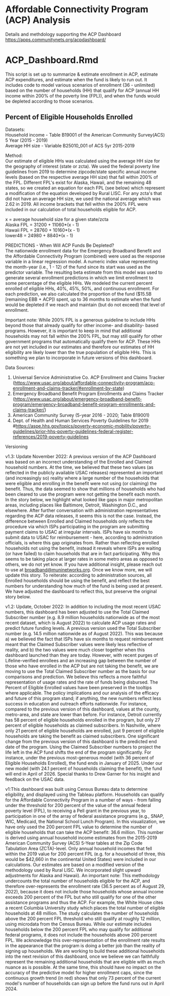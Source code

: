 # Affordable Connectivity Program (ACP) Analysis
 Details and methdology supporting the ACP Dashboard  
 https://apps.communitynets.org/acpdashboard/
 
 

# ACP_Dashboard.Rmd
This script is set up to summarize & estimate enrollment in ACP, estimate ACP expenditures, and estimate when the fund is likely to run out. It includes code to model various scenarios of enrollment (36 - unlimited) based on the number of households (HH) that qualify for ACP (annual HH income within 200% of the poverty line (FPL)), and when the funds would be depleted according to those scenarios.

## Percent of Eligible Households Enrolled
Datasets:   
  Household income - Table B19001 of the American Community Survey(ACS) 5 Year (2015 - 2019)  
  Average HH size - Variable B25010_001 of ACS 5yr 2015-2019
  
Method:  
Our estimate of eligible HHs was calculated using the average HH size for the geography of interest (state or zcta). We used the federal poverty line guidelines from 2019 to determine zipcode/state specific annual income levels (based on the respective average HH size) that fall within 200% of the FPL. Different FPL's exist for Alaska, Hawaii, and the remaining 48 states, so we created an equation for each FPL (see below) which represent a modification of the equation developed by Rural LISC. For any zcta's that did not have an average HH size, we used the national average which was 2.62 in 2019. All income brackets that fell within the 200% FPL were included in our calculation of total households eligible for ACP.  

x = average household size for a given state/zcta  
Alaska FPL = 31200 + 11060*(x - 1)  
Hawaii FPL = 28760 + 10160*(x - 1)  
lower48 = 24980 + 8840*(x - 1)  

PREDICTIONS - When Will ACP Funds Be Depleted?  
The nationwide enrollment data for the Emergency Broadband Benefit and the Affordable Connectivity Program (combined) were used as the response variable in a linear regression model. A numeric index value representing the month-year (i.e., 1 - 12) of the fund since its start was used as the predictor variable. The resulting beta estimate from this model was used to generate several enrollment predictions in which we limit enrollment to some percentage of the eligible HHs. We modeled the current percent enrolled of eligible HHs, 40%, 45%, 50%, and continuous enrollment. For each prediction, we also calculated the proportion of the fund ($15.5B [remaining EBB + ACP]) spent, up to 36 months to estimate when the fund would be depleted if we reach and maintain (but do not exceed) that level of enrollment.

Important note: 
While 200% FPL is a generous guideline to include HHs beyond those that already qualify for other income- and disability- based programs. However, it is important to keep in mind that additional households may not fall within the 200% FPL, but may still qualify for other government programs that automatically qualify them for ACP. These HHs are not yet included in our estimates and therefore our estimates of HH eligibility are likely lower than the true population of eligible HHs. This is something we plan to incorporate in future versions of this dashboard. 




Data Sources:
1. Universal Service Administrative Co. ACP Enrollment and Claims Tracker (https://www.usac.org/about/affordable-connectivity-program/acp-enrollment-and-claims-tracker/#enrollment-by-state)
2. Emergency Broadband Benefit Program Enrollments and Claims Tracker (https://www.usac.org/about/emergency-broadband-benefit-program/emergency-broadband-benefit-program-enrollments-and-claims-tracker/)
3. American Community Survey (5-year 2016 - 2020; Table B19001)
4. Dept. of Health and Human Services Poverty Guidelines for 2019 #https://aspe.hhs.gov/topics/poverty-economic-mobility/poverty-guidelines/prior-hhs-poverty-guidelines-federal-register-references/2019-poverty-guidelines

Versioning

v1.3: Update November 2022: A previous version of the ACP Dashboard was based on an incorrect understanding of the Enrolled and Claimed household numbers. At the time, we believed that these two values (as reflected in the publicly available USAC releases) represented an important (and increasingly so) reality where a large number of the households that were eligible and enrolling in the benefit were not using (or claiming) the benefit. Thus, the data seemed to show that millions of households who had been cleared to use the program were not getting the benefit each month. In the story below, we highlight what looked like gaps in major metropolitan areas, including places like Baltimore, Detroit, Washington D.C., and elsewhere. After further conversation with administration representatives regarding the ACP data releases, it seems this is not the case. Instead, the difference between Enrolled and Claimed households only reflects the procedure via which ISPs participating in the program are submitting payment claims to USAC at irregular intervals. ISPs have six months to submit data to USAC for reimbursement -  here, according to administration officials, is where this gap originates from. Rather than reflecting enrolled households not using the benefit, instead it reveals where ISPs are waiting (or have failed) to claim households that are in fact participating. Why this seems to be taking place at larger rates in some metro areas as opposed to others, we do not yet know. If you have additional insight, please reach out to use at broadband@muninetworks.org. Once we know more, we will update this story. To reiterate: according to administration sources, all Enrolled households should be using the benefit, and reflect the best numbers for understanding how much of the fund is being used at present. We have adjusted the dashboard to reflect this, but preserve the original story below. 

v1.2: Update, October 2022: In addition to including the most recent USAC numbers, this dashboard has been adjusted to use the Total Claimed Subscriber number (e.g. 8.9 million households nationwide as of the most recent dataset, which is August 2022) to calculate ACP usage rates and predict future funding levels. A previous version used the Total Subscriber number (e.g. 14.5 million nationwide as of August 2022). This was because a) we believed the fact that ISPs have six months to request reimbursement meant that the Claimed Subscriber values were likely less reflective of reality, and b) the two values were much closer together when this dashboard launched than they are today. However, with recent purges of Lifeline-verified enrollees and an increasing gap between the number of those who have enrolled in the ACP but are not taking the benefit, we are moving to use the Total Claimed Subscriber number as the basis for our comparisons and prediction. We believe this reflects a more faithful representation of usage rates and the rate of funds being disbursed. The Percent of Eligible Enrolled values have been preserved in the tooltips where applicable. The policy implications and our analysis of the efficacy and future of this program stand; if anything, the new numbers reflect less success in education and outreach efforts nationwide. For instance, compared to the previous version of this dashboard, values at the county, metro-area, and state are lower than before. For instance, Detroit currently has 58 percent of eligible households enrolled in the program, but only 27 percent of eligible households as claimed subscribers. In Nashville, where only 21 percent of eligible households are enrolled, just 9 percent of eligible households are taking the benefit as claimed subscribers. One significant change from the previous version of this dashboard is the predicted end date of the program. Using the Claimed Subscriber numbers to project the life left in the ACP fund shifts the end of the program significantly. For instance, under the previous most-generous model (with 36 percent of Eligible Households Enrolled), the fund ends in January of 2025. Under our new model (with 24.1 percent of households claiming the benefit), the fund will end in April of 2026. Special thanks to Drew Garner for his insight and feedback on the USAC data.

v1:This dashboard was built using Census Bureau data to determine eligibility, and displayed using the Tableau platform. Households can qualify for the Affordable Connectivity Program in a number of ways - from falling under the threshold for 200 percent of the value of the annual federal poverty level (FPL), to receiving a Pell grant in the previous year, to participation in one of the array of federal assistance programs (e.g., SNAP, WIC, Medicaid, the National School Lunch Program). In this visualization, we have only used the 200 percent FPL value to determine the number of eligible households that can take the ACP benefit: 36.6 million. This number is derived using annual household income estimates from the 2015-2019 American Community Survey (ACS) 5-Year tables at the Zip Code Tabulation Area (ZCTA)-level. Only annual household incomes that fell within the 2019 value for 200 percent FPL (e.g. for a household of three, this would be $42,660 in the continental United States) were included in our calculations. Our estimates are based on a modified version of the methodology used by Rural LISC. We incorporated slight upward adjustments for Alaska and Hawaii). An important note: This methodology undercounts the total number of households eligible for the ACP, and therefore over-represents the enrollment rate (36.5 percent as of August 29, 2022), because it does not include those households whose annual income exceeds 200 percent of the FPL but who still qualify for one of the other assistance programs and thus the ACP. For example, the White House cites a recent Columbia University study which places the total number of eligible households at 48 million. The study calculates the number of households above the 200 percent FPL threshold who still qualify at roughly 12 million, using microdata from the Census Bureau. While our estimate includes households below the 200 percent FPL who may qualify for additional federal programs, it does not include the households above 200 percent FPL. We acknowledge this over-representation of the enrollment rate results in the appearance that the program is doing a better job than the reality of signing up households. We are working to build these additional households into the next revision of this dashboard, once we believe we can faithfully represent the remaining additional households that are eligible with as much nuance as is possible. At the same time, this should have no impact on the accuracy of the predictive model for higher enrollment caps, since the continuous growth trend (in red) shows that only 73 percent of the current model's number of households can sign up before the fund runs out in April 2024.
